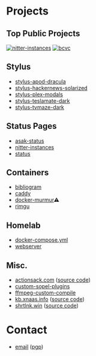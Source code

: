 # Projects

## Top Public Projects

[![nitter-instances](https://img.shields.io/github/stars/xnaas/nitter-instances?color=success&label=nitter-instances&style=for-the-badge)](https://github.com/xnaas/nitter-instances)
[![bcvc](https://img.shields.io/github/stars/xnaas/bcvc?color=success&label=bandcamp+volume+control&style=for-the-badge)](https://github.com/xnaas/bcvc)

## Stylus

* [stylus-apod-dracula](https://github.com/xnaas/stylus-apod-dracula)
* [stylus-hackernews-solarized](https://github.com/xnaas/stylus-hackernews-solarized)
* [stylus-plex-modals](https://github.com/xnaas/stylus-plex-modals)
* [stylus-teslamate-dark](https://github.com/xnaas/stylus-teslamate-dark)
* [stylus-tvmaze-dark](https://github.com/xnaas/stylus-tvmaze-dark)

## Status Pages

* [asak-status](https://github.com/xnaas/asak-status)
* [nitter-instances](https://github.com/xnaas/nitter-instances)
* [status](https://github.com/xnaas/status)

## Containers

* [bibliogram](https://ghcr.io/xnaas/bibliogram)
* [caddy](https://ghcr.io/xnaas/caddy)
* [docker-murmur](https://github.com/xnaas/docker-murmur)⚠
* [rimgu](https://ghcr.io/xnaas/rimgu)

## Homelab

* [docker-compose.yml](https://github.com/xnaas/docker-compose.yml)
* [webserver](https://github.com/xnaas/webserver)

## Misc.

* [actionsack.com](https://actionsack.com) ([source code](https://github.com/xnaas/actionsack.com))
* [custom-sopel-plugins](https://github.com/xnaas/custom-sopel-plugins)
* [ffmpeg-custom-compile](https://github.com/xnaas/ffmpeg-custom-compile)
* [kb.xnaas.info](https://kb.xnaas.info) ([source code](https://github.com/xnaas/kb.xnaas.info))
* [shrtlnk.win](https://shrtlnk.win) ([source code](https://github.com/xnaas/shrtlnk))

# Contact

* [email](mailto:me@xnaas.info) ([pgp](https://github.com/xnaas/pgp))

